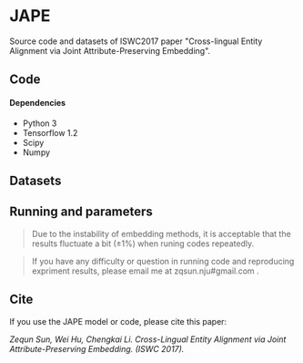 # JAPE
Source code and datasets of ISWC2017 paper "Cross-lingual Entity Alignment via Joint Attribute-Preserving Embedding".

## Code

#### Dependencies
* Python 3
* Tensorflow 1.2 
* Scipy
* Numpy

## Datasets

## Running and parameters

>Due to the instability of embedding methods, it is acceptable that the results fluctuate a bit (±1%) when runing codes repeatedly.

>If you have any difficulty or question in running code and reproducing expriment results, please email me at zqsun.nju#gmail.com .

## Cite
If you use the JAPE model or code, please cite this paper:

_Zequn Sun, Wei Hu, Chengkai Li. Cross-Lingual Entity Alignment via Joint Attribute-Preserving Embedding. (ISWC 2017)._
